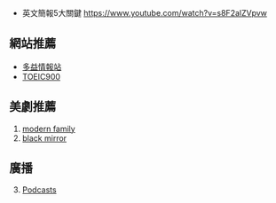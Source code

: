 
- 英文簡報5大關鍵
https://www.youtube.com/watch?v=s8F2alZVpvw

## 網站推薦
- [多益情報站](http://www.toeicok.com.tw/)
- [TOEIC900](http://www.toeic900.com.tw/)

##  美劇推薦
1. [modern family](https://gimy.tv/vod-detail-id-79982.html)
2. [black mirror]()

## 廣播
3. [Podcasts](https://vocus.cc/@katniss/5d21580bfd897800016be6d0)

